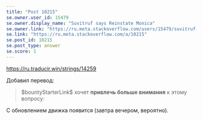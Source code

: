 ```yaml
---
title: "Post 10215"
se.owner.user_id: 15479
se.owner.display_name: "Suvitruf says Reinstate Monica"
se.owner.link: "https://ru.meta.stackoverflow.com/users/15479/suvitruf-says-reinstate-monica"
se.link: "https://ru.meta.stackoverflow.com/a/10215"
se.post_id: 10215
se.post_type: answer
se.score: 1
---
```

<p><a href="https://ru.traducir.win/strings/14259" rel="nofollow noreferrer">https://ru.traducir.win/strings/14259</a></p>

<p>Добавил перевод:</p>

<blockquote>
  <p>$bountyStarterLink$ хочет <strong>привлечь больше внимания</strong> к этому вопросу:</p>
</blockquote>

<p>С обновлением движка появится (завтра вечером, вероятно).</p>
